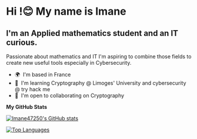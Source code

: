 Hi !😊 My name is Imane
=============================================================================================================================

I'm an Applied mathematics student and an IT curious.
-----------------------------------------------------

Passionate about mathematics and IT I'm aspiring to combine those fields to create new useful tools especially in Cybersecurity.

* 🌍  I'm based in France
* 🧠  I'm learning Cryptography @ Limoges' University and cybersecurity @ try hack me
* 🤝  I'm open to collaborating on Cryptography


<b>My GitHub Stats</b>

<a href="http://www.github.com/Imane47250"><img src="https://github-readme-stats.vercel.app/api?username=Imane47250&show_icons=true&hide=&count_private=true&title_color=0891b2&text_color=ffffff&icon_color=0891b2&bg_color=1c1917&hide_border=true&show_icons=true" alt="Imane47250's GitHub stats" /></a>

<a href="https://github.com/Imane47250" align="left"><img src="https://github-readme-stats.vercel.app/api/top-langs/?username=Imane47250&langs_count=10&title_color=0891b2&text_color=ffffff&icon_color=0891b2&bg_color=1c1917&hide_border=true&locale=en&custom_title=Top%20%Languages" alt="Top Languages" /></a>
